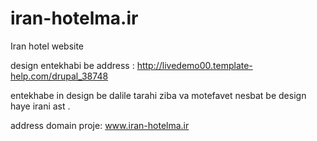 iran-hotelma.ir
========== 
Iran hotel website

 design entekhabi be address :
   http://livedemo00.template-help.com/drupal_38748
   
entekhabe in design be dalile tarahi ziba va motefavet nesbat be design haye irani ast .

 address domain proje:
   www.iran-hotelma.ir



